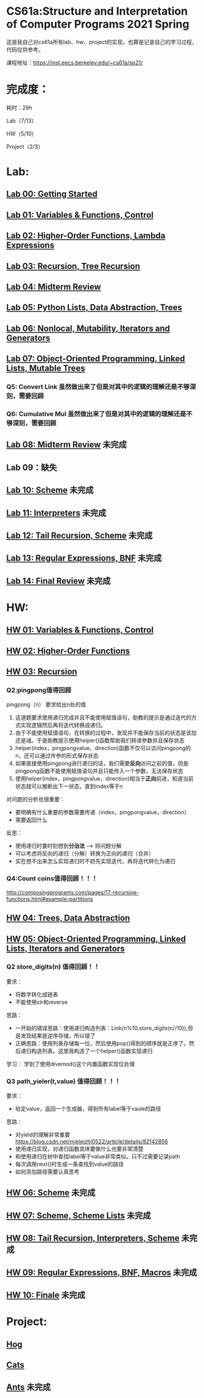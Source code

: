 # CS61a:Structure and Interpretation of Computer Programs	2021 Spring



这是我自己对cs61a所有lab、hw、project的实现，也算是记录自己的学习过程，代码仅供参考。

课程地址：https://inst.eecs.berkeley.edu/~cs61a/sp21/



# 完成度：

耗时：29h

Lab（7/13）

HW（5/10）

Project（2/3）

# Lab:

## [Lab 00: Getting Started](https://inst.eecs.berkeley.edu/~cs61a/sp21/lab/lab00/)


## [Lab 01: Variables & Functions, Control](https://inst.eecs.berkeley.edu/~cs61a/sp21/lab/lab01/)


## [Lab 02: Higher-Order Functions, Lambda Expressions](https://inst.eecs.berkeley.edu/~cs61a/sp21/lab/lab02/)


## [Lab 03: Recursion, Tree Recursion](https://inst.eecs.berkeley.edu/~cs61a/sp21/lab/lab03/)


## [Lab 04: Midterm Review](https://inst.eecs.berkeley.edu/~cs61a/sp21/lab/lab04/)


## [Lab 05: Python Lists, Data Abstraction, Trees](https://inst.eecs.berkeley.edu/~cs61a/sp21/lab/lab05/)


## [Lab 06: Nonlocal, Mutability, Iterators and Generators](https://inst.eecs.berkeley.edu/~cs61a/sp21/lab/lab06/)	


## [Lab 07: Object-Oriented Programming, Linked Lists, Mutable Trees](https://inst.eecs.berkeley.edu/~cs61a/sp21/lab/lab07/)	

### Q5: Convert Link 虽然做出来了但是对其中的逻辑的理解还是不够深刻，需要回顾

### Q6: Cumulative Mul 虽然做出来了但是对其中的逻辑的理解还是不够深刻，需要回顾


## [ Lab 08: Midterm Review](https://inst.eecs.berkeley.edu/~cs61a/sp21/lab/lab08/)	未完成


## Lab 09：缺失

## [ Lab 10: Scheme](https://inst.eecs.berkeley.edu/~cs61a/sp21/lab/lab10/)	未完成


## [Lab 11: Interpreters](https://inst.eecs.berkeley.edu/~cs61a/sp21/lab/lab11/)	未完成


## [ Lab 12: Tail Recursion, Scheme](https://inst.eecs.berkeley.edu/~cs61a/sp21/lab/lab12/)	未完成


## [Lab 13: Regular Expressions, BNF](https://inst.eecs.berkeley.edu/~cs61a/sp21/lab/lab13/)	未完成


## [Lab 14: Final Review](https://inst.eecs.berkeley.edu/~cs61a/sp21/lab/lab14/)	未完成

# HW:

## [HW 01: Variables & Functions, Control](https://inst.eecs.berkeley.edu/~cs61a/sp21/hw/hw01/)


## [HW 02: Higher-Order Functions](https://inst.eecs.berkeley.edu/~cs61a/sp21/hw/hw02/) 


## [HW 03: Recursion](https://inst.eecs.berkeley.edu/~cs61a/sp21/hw/hw03/)	
### Q2:pingpong值得回顾

pingpong（n）
要求给出n处的值

1. 这道题要求使用递归完成并且不能使用赋值语句，助教的提示是通过迭代的方式实现逻辑然后再将迭代转换成递归。
2. 由于不能使用赋值语句，在转换的过程中，发现并不能保存当前的状态是该加还是减。于是助教提示使用helper()函数帮助我们转递参数并且保存状态
3. helper(index，pingpongvalue，direction)函数不仅可以访问pingpong的n，还可以通过传参的形式保存状态
4. 如果直接使用pingpong进行递归的话，我们需要**反向**访问之前的值，但是pingpong函数不能使用赋值语句并且只能传入一个参数，无法保存状态
5. 使用helper(index，pingpongvalue，direction)相当于**正向**前进，知道当前状态就可以推断出下一状态，直到index等于n

对问题的分析也很重要：
- 要明确有什么重要的参数需要传递（index，pingpongvalue，direction）
- 需要返回什么

反思：
- 使用递归时要时刻想到**分治法** --> 将问题分解
- 可以考虑将反向的递归（分解）转换为正向的递归（合并）
- 实在想不出来怎么实现递归时不妨先实现迭代，再将迭代转化为递归

### Q4:Count coins值得回顾！！！
http://composingprograms.com/pages/17-recursive-functions.html#example-partitions

## [HW 04: Trees, Data Abstraction](https://inst.eecs.berkeley.edu/~cs61a/sp21/hw/hw04/) 	


## [HW 05: Object-Oriented Programming, Linked Lists, Iterators and Generators](https://inst.eecs.berkeley.edu/~cs61a/sp21/hw/hw05/) 
### Q2 store_digits(n) 值得回顾！！
要求：
- 将数字转化成链表
- 不能使用str和reverse

思路：
- 一开始的错误思路：使用递归构造列表：Link(n%10,store_digits(n//10)),但是发现结果是逆序存储，所以错了
- 正确思路：使用列表存储每一位，然后使用pop()得到的顺序就是正序了，然后递归构造列表。这里我构造了一个helper()函数实现递归

学习：
学到了使用divemod()这个内置函数实现位处理

### Q3 path_yieler(t,value) 值得回顾！！！

要求：
- 给定value，返回一个生成器，得到所有label等于vaule的路径

思路：
- 对yield的理解非常重要 https://blog.csdn.net/mieleizhi0522/article/details/82142856
- 使用递归实现，对递归函数具体要做什么也要非常清楚
- 和使用递归在树中查找label等于value非常类似，只不过需要记录path
- 每次调用next()时生成一条查找到value的路径
- 如何添加路径需要认真思考


## [HW 06: Scheme](https://inst.eecs.berkeley.edu/~cs61a/sp21/hw/hw06/)	未完成


## [HW 07: Scheme, Scheme Lists](https://inst.eecs.berkeley.edu/~cs61a/sp21/hw/hw07/)	未完成


## [HW 08: Tail Recursion, Interpreters, Scheme](https://inst.eecs.berkeley.edu/~cs61a/sp21/hw/hw08/)	未完成


## [HW 09: Regular Expressions, BNF, Macros](https://inst.eecs.berkeley.edu/~cs61a/sp21/hw/hw09/)	未完成


## [ HW 10: Finale](https://inst.eecs.berkeley.edu/~cs61a/sp21/hw/hw10/)	未完成


# Project:

## [Hog](https://inst.eecs.berkeley.edu/~cs61a/sp21/proj/hog/)	

## [ Cats](https://inst.eecs.berkeley.edu/~cs61a/sp21/proj/cats/)

## [Ants](https://inst.eecs.berkeley.edu/~cs61a/sp21/proj/ants/)	未完成




